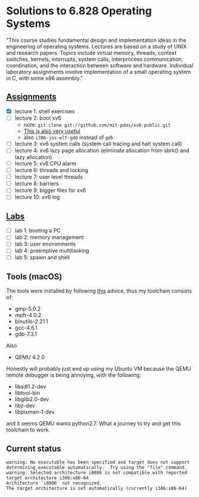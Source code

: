 Solutions to 6.828 Operating Systems
====================================
"This course studies fundamental design and implementation ideas in the engineering of operating systems. Lectures are based on a study of UNIX and research papers. Topics include virtual memory, threads, context switches, kernels, interrupts, system calls, interprocess communication, coordination, and the interaction between software and hardware. Individual laboratory assignments involve implementation of a small operating system in C, with some x86 assembly."

[Assignments](https://ocw.mit.edu/courses/electrical-engineering-and-computer-science/6-828-operating-system-engineering-fall-2012/assignments/)
-----------

- [x] lecture 1: shell exercises
- [ ] lecture 2: boot xv6
	* note: ```git clone git://github.com/mit-pdos/xv6-public.git```
	* [This is also very useful](https://web.archive.org/web/20190308091152/http://zoo.cs.yale.edu:80/classes/cs422/2011/lec/l2-hw)
	* also ```i386-jos-elf-gdb``` instead of ```gdb```
- [ ] lecture 3: xv6 system calls (system call tracing and halt system call)
- [ ] lecture 4: xv6 lazy page allocation (eliminate allocation from sbrk() and lazy allocation)
- [ ] lecture 5: xv6 CPU alarm
- [ ] lecture 6: threads and locking
- [ ] lecture 7: user level threads
- [ ] lecture 8: barriers
- [ ] lecture 9: bigger files for xv6
- [ ] lecture 10: xv6 log

[Labs](https://ocw.mit.edu/courses/electrical-engineering-and-computer-science/6-828-operating-system-engineering-fall-2012/labs/)
----

- [ ] lab 1: booting a PC
- [ ] lab 2: memory management
- [ ] lab 3: user environments
- [ ] lab 4: preemptive multitasking
- [ ] lab 5: spawn and shell

Tools (macOS)
-----
The tools were installed by following [this](https://pdos.csail.mit.edu/6.828/2014/tools.html) advice, thus my toolchain consists of:
* gmp-5.0.2
* mpfr-4.0.2
* binutils-2.21.1
* gcc-4.6.1
* gdb-7.3.1

Also
* QEMU 4.2.0


Honestly will probably just end up using my Ubuntu VM because the QEMU remote debugger is being annoying, with the following:
* libsdl1.2-dev
* libtool-bin
* libglib2.0-dev
* libz-dev
* libpixman-1-dev

and it seems QEMU wants python2.7. What a journey to try and get this toolchain to work.


Current status
--------------

```
warning: No executable has been specified and target does not support
determining executable automatically.  Try using the "file" command.
warning: Selected architecture i8086 is not compatible with reported target architecture i386:x86-64
Architecture `i8086' not recognized.
The target architecture is set automatically (currently i386:x86-64)
```

